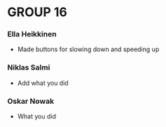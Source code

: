 # GROUP 16
### Ella Heikkinen
- Made buttons for slowing down and speeding up

### Niklas Salmi
- Add what you did
 

### Oskar Nowak 
 - What you did
